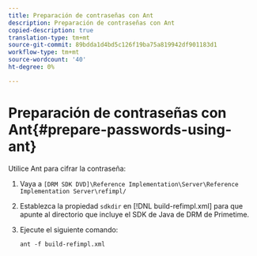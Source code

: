 ```yaml
---
title: Preparación de contraseñas con Ant
description: Preparación de contraseñas con Ant
copied-description: true
translation-type: tm+mt
source-git-commit: 89bdda1d4bd5c126f19ba75a819942df901183d1
workflow-type: tm+mt
source-wordcount: '40'
ht-degree: 0%

---
```



# Preparación de contraseñas con Ant{#prepare-passwords-using-ant}

Utilice Ant para cifrar la contraseña:

1. Vaya a `[DRM SDK DVD]\Reference Implementation\Server\Reference Implementation Server\refimpl/`
1. Establezca la propiedad `sdkdir` en [!DNL build-refimpl.xml] para que apunte al directorio que incluye el SDK de Java de DRM de Primetime.
1. Ejecute el siguiente comando:

   ```
   ant -f build-refimpl.xml
   ```

